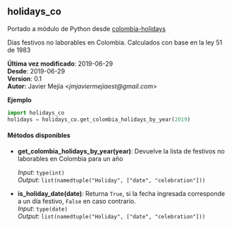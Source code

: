 ## holidays_co

Portado a módulo de Python desde [colombia-holidays](https://github.com/nequibc/colombia-holidays)

Días festivos no laborables en Colombia. Calculados con base en la ley 51 de 1983

**Última vez modificado**: 2019-06-29   
**Desde**: 2019-06-29   
**Version**: 0.1    
**Autor:** Javier Mejía <_jmjaviermejiaest@gmail.com_>

**Ejemplo**
```python
import holidays_co
holidays = holidays_co.get_colombia_holidays_by_year(2019)
```

#### Métodos disponibles
- **get_colombia_holidays_by_year(year)**: Devuelve la lista de festivos no laborables en Colombia para un año

    _Input_: `type(int)`    
    _Output_: `list(namedtuple("Holiday", ["date", "celebration"]))`
- **is_holiday_date(date)**: Returna `True`, si la fecha ingresada corresponde a un día festivo, `False` en caso contrario.     
    _Input_: `type(date)`   
    _Output_: `list(namedtuple("Holiday", ["date", "celebration"]))`
